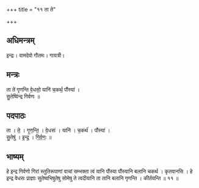 +++
title = "११ ता ते"

+++
## अधिमन्त्रम्
इन्द्रः। वामदेवो गौतमः। गायत्री।

## मन्त्रः
ता ते॑ गृणन्ति वे॒धसो॒ यानि॑ च॒कर्थ॒ पौंस्या॑ ।  
सु॒तेष्वि॑न्द्र गिर्वणः ॥

## पदपाठः
ता । ते॒ । गृ॒ण॒न्ति॒ । वे॒धसः॑ । यानि॑ । च॒कर्थ॑ । पौंस्या॑ ।  
सु॒तेषु॑ । इ॒न्द्र॒ । गि॒र्व॒णः॒ ॥

## भाष्यम्
हे इन्द्र गिर्वणो गिरां स्तुतिरूपाणां वाचां सम्भक्ता त्वं यानि पौंस्या पौंस्यानि बलानि चकर्थ । कृतवानसि । हे इन्द्र वेधसः प्राज्ञाः सुतेष्वभिषुतेषु सोमेषु ते त्वदीयानि ता तानि बलानि गृणन्ति । कीर्तयन्ति ॥ ११ ॥